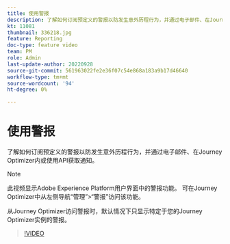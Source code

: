 ```yaml
---
title: 使用警报
description: 了解如何订阅预定义的警报以防发生意外历程行为，并通过电子邮件、在Journey Optimizer内或使用API获取通知。
kt: 11081
thumbnail: 336218.jpg
feature: Reporting
doc-type: feature video
team: PM
role: Admin
last-update-author: 20220928
source-git-commit: 561963022fe2e36f07c54e868a183a9b17d46640
workflow-type: tm+mt
source-wordcount: '94'
ht-degree: 0%

---
```



# 使用警报

了解如何订阅预定义的警报以防发生意外历程行为，并通过电子邮件、在Journey Optimizer内或使用API获取通知。

>[!NOTE]
>
>此视频显示Adobe Experience Platform用户界面中的警报功能。 可在Journey Optimizer中从左侧导航“管理”>“警报”访问该功能。
>
>
>从Journey Optimizer访问警报时，默认情况下只显示特定于您的Journey Optimizer实例的警报。

>[!VIDEO](https://video.tv.adobe.com/v/336218?quality=12)
